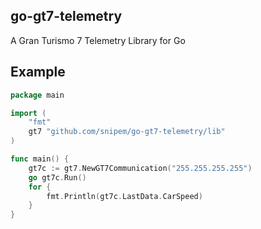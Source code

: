 ## go-gt7-telemetry

A Gran Turismo 7 Telemetry Library for Go

## Example

```go
package main

import (
	"fmt"
	gt7 "github.com/snipem/go-gt7-telemetry/lib"
)

func main() {
	gt7c := gt7.NewGT7Communication("255.255.255.255")
	go gt7c.Run()
	for {
		fmt.Println(gt7c.LastData.CarSpeed)
	}
}
```
